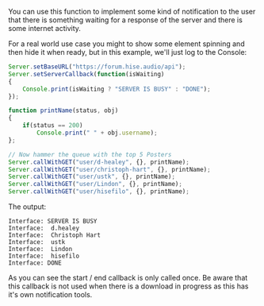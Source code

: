 You can use this function to implement some kind of notification to the user that there is something waiting for a response of the server and there is some internet activity.

For a real world use case you might to show some element spinning and then hide it when ready, but in this example, we'll just log to the Console:

```javascript
Server.setBaseURL("https://forum.hise.audio/api");
Server.setServerCallback(function(isWaiting)
{
    Console.print(isWaiting ? "SERVER IS BUSY" : "DONE");
});

function printName(status, obj)
{
    if(status == 200)
        Console.print(" " + obj.username);
};

// Now hammer the queue with the top 5 Posters
Server.callWithGET("user/d-healey", {}, printName);
Server.callWithGET("user/christoph-hart", {}, printName);
Server.callWithGET("user/ustk", {}, printName);
Server.callWithGET("user/Lindon", {}, printName);
Server.callWithGET("user/hisefilo", {}, printName);
```

The output:

```
Interface: SERVER IS BUSY
Interface:  d.healey
Interface:  Christoph Hart
Interface:  ustk
Interface:  Lindon
Interface:  hisefilo
Interface: DONE
```

As you can see the start / end callback is only called once. Be aware that this callback is not used when there is a download in progress as this has it's own notification tools.